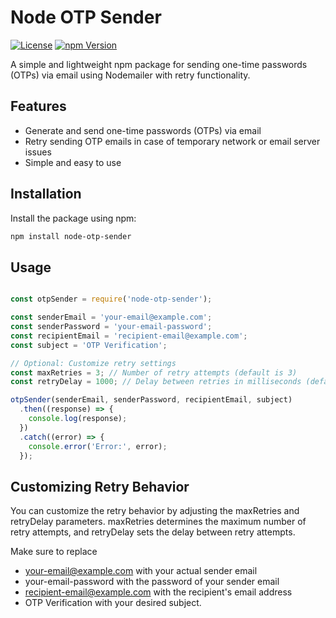 # Node OTP Sender

[![License](https://img.shields.io/badge/license-MIT-blue.svg)](https://opensource.org/licenses/MIT)
[![npm Version](https://img.shields.io/npm/v/node-otp-sender.svg)](https://www.npmjs.com/package/node-otp-sender)

A simple and lightweight npm package for sending one-time passwords (OTPs) via email using Nodemailer with retry functionality.

## Features

- Generate and send one-time passwords (OTPs) via email
- Retry sending OTP emails in case of temporary network or email server issues
- Simple and easy to use

## Installation

Install the package using npm:

```bash
npm install node-otp-sender
```

## Usage

```javascript

const otpSender = require('node-otp-sender');

const senderEmail = 'your-email@example.com';
const senderPassword = 'your-email-password';
const recipientEmail = 'recipient-email@example.com';
const subject = 'OTP Verification';

// Optional: Customize retry settings
const maxRetries = 3; // Number of retry attempts (default is 3)
const retryDelay = 1000; // Delay between retries in milliseconds (default is 1000 milliseconds or 1 second)

otpSender(senderEmail, senderPassword, recipientEmail, subject)
  .then((response) => {
    console.log(response);
  })
  .catch((error) => {
    console.error('Error:', error);
  });
```
## Customizing Retry Behavior

You can customize the retry behavior by adjusting the maxRetries and retryDelay parameters. maxRetries determines the maximum number of retry attempts, and retryDelay sets the delay between retry attempts.

Make sure to replace 

- your-email@example.com with your actual sender email
- your-email-password with the password of your sender email
- recipient-email@example.com with the recipient's email address
- OTP Verification with your desired subject.

